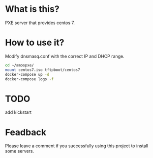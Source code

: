 What is this?
===

PXE server that provides centos 7.

How to use it?
===

Modify dnsmasq.conf with the correct IP and DHCP range.

```bash
cd ~/amospxe/
mount centos7.iso tftpboot/centos7
docker-compose up -d
docker-compose logs -f
```

TODO
===

add kickstart


Feadback
===

Please leave a comment if you successfully using this project to install some servers.
